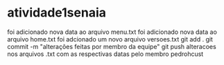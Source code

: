 # atividade1senaia
foi adicionado nova data ao arquivo menu.txt
foi adicionado nova data ao arquivo home.txt
foi adcionado um novo arquivo versoes.txt
git add .
git commit -m "alterações feitas por membro da equipe"
git push
alteracoes nos arquivos .txt com as respectivas datas pelo membro pedrohcust
